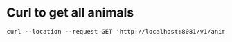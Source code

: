 # Curl to get all animals
<pre>
curl --location --request GET 'http://localhost:8081/v1/animals'
</pre>

